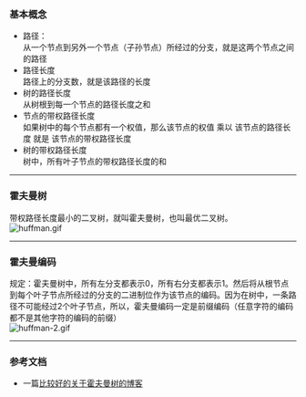 ### 基本概念

* 路径：  
从一个节点到另外一个节点（子孙节点）所经过的分支，就是这两个节点之间的路径  
* 路径长度  
路径上的分支数，就是该路径的长度  
* 树的路径长度  
从树根到每一个节点的路径长度之和  
* 节点的带权路径长度  
如果树中的每个节点都有一个权值，那么该节点的权值 乘以 该节点的路径长度 就是 该节点的带权路径长度  
* 树的带权路径长度  
树中，所有叶子节点的带权路径长度的和  

---

### 霍夫曼树  
带权路径长度最小的二叉树，就叫霍夫曼树，也叫最优二叉树。  
![huffman.gif](http://images.timd.cn/data-structure/huffman.gif)  

---

### 霍夫曼编码

规定：霍夫曼树中，所有左分支都表示0，所有右分支都表示1。然后将从根节点到每个叶子节点所经过的分支的二进制位作为该节点的编码。因为在树中，一条路径不可能经过2个叶子节点，所以，霍夫曼编码一定是前缀编码（任意字符的编码都不是其他字符的编码的前缀）  
![huffman-2.gif](http://images.timd.cn/data-structure/huffman-2.gif)  

---

### 参考文档

* 一篇[比较好的关于霍夫曼树的博客](http://blog.csdn.net/shuangde800/article/details/7341289)  

